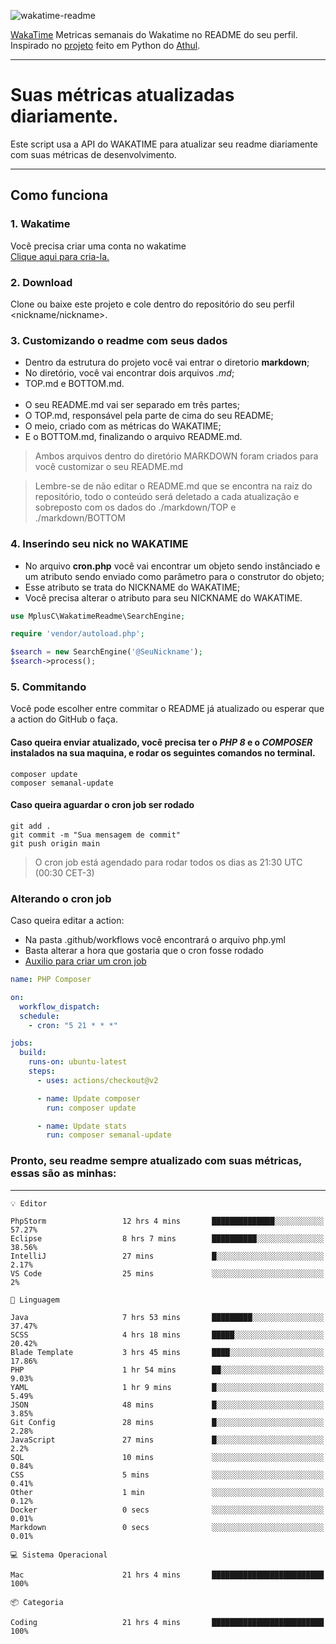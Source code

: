 ![wakatime-readme](https://socialify.git.ci/bymatheus/wakatime-readme/image?description=1&descriptionEditable=M%C3%A9tricas%20semanais%20do%20Wakatime%20no%20seu%20README%20de%20perfil.&font=KoHo&forks=1&language=1&owner=1&pattern=Signal&stargazers=1&theme=Dark)

[WakaTime](https://wakatime.com) Metricas semanais do Wakatime no README do seu perfil. <br>
Inspirado no [projeto](https://github.com/athul/waka-readme) feito em Python do [Athul](https://github.com/athul).
___

# Suas métricas atualizadas diariamente.
Este script usa a API do WAKATIME para atualizar seu readme diariamente com suas métricas de desenvolvimento.

___

## Como funciona

### 1. Wakatime
Você precisa criar uma conta no wakatime <br>
[Clique aqui para cria-la.](https://wakatime.com) 

### 2. Download
Clone ou baixe este projeto e cole dentro do repositório do seu perfil <nickname/nickname>.

### 3. Customizando o readme com seus dados
- Dentro da estrutura do projeto você vai entrar o diretorio **markdown**;  
- No diretório, você vai encontrar dois arquivos *.md*;
- TOP.md e BOTTOM.md.
<br><br>
- O seu README.md vai ser separado em três partes; 
- O TOP.md, responsável pela parte de cima do seu README;
- O meio, criado com as métricas do WAKATIME;
- E o BOTTOM.md, finalizando o arquivo README.md.<br>

> Ambos arquivos dentro do diretório MARKDOWN foram criados para você customizar o seu README.md

> Lembre-se de não editar o README.md que se encontra na raiz do repositório, todo o conteúdo será deletado a cada atualização e sobreposto com os dados do ./markdown/TOP e ./markdown/BOTTOM

### 4. Inserindo seu nick no WAKATIME
- No arquivo **cron.php** você vai encontrar um objeto sendo instânciado e um atributo sendo enviado como parâmetro para o construtor do objeto;
- Esse atributo se trata do NICKNAME do WAKATIME;
- Você precisa alterar o atributo para seu NICKNAME do WAKATIME.

```php
use MplusC\WakatimeReadme\SearchEngine;

require 'vendor/autoload.php';

$search = new SearchEngine('@SeuNickname');
$search->process();
```

### 5. Commitando
Você pode escolher entre commitar o README já atualizado ou esperar que a action do GitHub o faça. <br>

#### Caso queira enviar atualizado, você precisa ter o *PHP 8* e o *COMPOSER* instalados na sua maquina, e rodar os seguintes comandos no terminal.
```composer
composer update
composer semanal-update 
```

#### Caso queira aguardar o cron job ser rodado 
```git 
git add .
git commit -m "Sua mensagem de commit"
git push origin main
```

>O cron job está agendado para rodar todos os dias as 21:30 UTC (00:30 CET-3) 

### Alterando o cron job
Caso queira editar a action:

- Na pasta .github/workflows você encontrará o arquivo php.yml
- Basta alterar a hora que gostaria que o cron fosse rodado
- [Auxilio para criar um cron job](https://crontab.guru)

```yml
name: PHP Composer

on:
  workflow_dispatch:
  schedule:
    - cron: "5 21 * * *"

jobs:
  build:
    runs-on: ubuntu-latest
    steps:
      - uses: actions/checkout@v2

      - name: Update composer
        run: composer update

      - name: Update stats
        run: composer semanal-update
```

### Pronto, seu readme sempre atualizado com suas métricas, essas são as minhas:

___
```text
💡 Editor

PhpStorm                 12 hrs 4 mins       ██████████████░░░░░░░░░░░     57.27%
Eclipse                  8 hrs 7 mins        ██████████░░░░░░░░░░░░░░░     38.56%
IntelliJ                 27 mins             █░░░░░░░░░░░░░░░░░░░░░░░░      2.17%
VS Code                  25 mins             ░░░░░░░░░░░░░░░░░░░░░░░░░         2%
```
```text
💬 Linguagem

Java                     7 hrs 53 mins       █████████░░░░░░░░░░░░░░░░     37.47%
SCSS                     4 hrs 18 mins       █████░░░░░░░░░░░░░░░░░░░░     20.42%
Blade Template           3 hrs 45 mins       ████░░░░░░░░░░░░░░░░░░░░░     17.86%
PHP                      1 hr 54 mins        ██░░░░░░░░░░░░░░░░░░░░░░░      9.03%
YAML                     1 hr 9 mins         █░░░░░░░░░░░░░░░░░░░░░░░░      5.49%
JSON                     48 mins             █░░░░░░░░░░░░░░░░░░░░░░░░      3.85%
Git Config               28 mins             █░░░░░░░░░░░░░░░░░░░░░░░░      2.28%
JavaScript               27 mins             █░░░░░░░░░░░░░░░░░░░░░░░░       2.2%
SQL                      10 mins             ░░░░░░░░░░░░░░░░░░░░░░░░░      0.84%
CSS                      5 mins              ░░░░░░░░░░░░░░░░░░░░░░░░░      0.41%
Other                    1 min               ░░░░░░░░░░░░░░░░░░░░░░░░░      0.12%
Docker                   0 secs              ░░░░░░░░░░░░░░░░░░░░░░░░░      0.01%
Markdown                 0 secs              ░░░░░░░░░░░░░░░░░░░░░░░░░      0.01%
```
```text
💻 Sistema Operacional

Mac                      21 hrs 4 mins       █████████████████████████       100%
```
```text
📦 Categoria

Coding                   21 hrs 4 mins       █████████████████████████       100%
```
